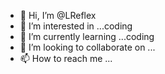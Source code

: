 - 👋 Hi, I’m @LReflex
- 👀 I’m interested in ...coding
- 🌱 I’m currently learning ...coding
- 💞️ I’m looking to collaborate on ...
- 📫 How to reach me ...

<!---
LReflex/LReflex is a ✨ special ✨ repository because its `README.md` (this file) appears on your GitHub profile.
You can click the Preview link to take a look at your changes.
--->
